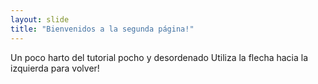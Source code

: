 ```yaml
---
layout: slide
title: "Bienvenidos a la segunda página!"
---
```

Un poco harto del tutorial pocho y desordenado
Utiliza la flecha hacia la izquierda para volver!

